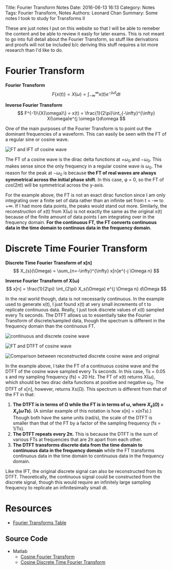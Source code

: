 Title: Fourier Transform Notes
Date: 2016-06-13 16:13
Category: Notes
Tags: Fourier Transform, Notes
Authors: Leonard Chan
Summary: Some notes I took to study for Transforms II

These are just notes I put on this website so that I will be able to remeber the content and be able to review it easly for later exams.
This is not meant to go into full detail about the Fourier Transform, so stuff like derivations and proofs will not be included b/c deriving
this stuff requires a lot more research than I'd like to do.

# Fourier Transform
**Fourier Transform**
$$ F\{x(t)\} = X(\omega) = \int_{-\infty}^{\infty} x(t)e^{-j \omega t}dt $$

**Inverse Fourier Transform**
$$ F^{-1}\{X(\omega)\} = x(t) = \frac{1}{2\pi}\int_{-\infty}^{\infty} X(\omega)e^{j \omega t}d\omega $$

One of the main purposes of the Fourier Transform is to point out the dominant frequencies of a waveform. This can easily be seen with the FT of a regular sine or cosine wave.

![FT and IFT of cosine wave]({filename}/images/fourier/cosine.png)

The FT of a cosine wave is the dirac delta functions at $+ω_0$ and $-ω_0$. This makes sense since the only frequency in a regular cosine wave is $ω_0$. The reason for the peak at $-ω_0$ is because **the FT of real waves are always symmetrical across the initial phase shift**. In this case, φ = 0, so the FT of $cos(2πt)$ will be symmetrical across the y-axis.

For the example above, the FT is not an exact dirac function since I am only integrating over a finite set of data rather than an infinite set from t = -∞ to +∞. If I had more data points, the peaks would stand out more. Similarly, the reconstruction of x(t) from X(ω) is not exactly the same as the original x(t) because of the finite amount of data points I am integrating over in the frequency domain. **For the continuous FT, the FT converts continuous data in the time domain to continous data in the frequency domain.**

# Discrete Time Fourier Transform
**Discrete Time Fourier Transform of x[n]**
$$ X_{s}(\Omega) = \sum_{n=-\infty}^{\infty} x[n]e^{-j \Omega n} $$

**Inverse Fourier Transform of X(ω)**
$$ x[n] = \frac{1}{2\pi} \int_{2\pi} X_s(\Omega) e^{j \Omega n} d\Omega $$

In the real world though, data is not necessarily continuous. In the example used to generate x(t), I just found x(t) at very small increments of t to replicate continuous data. Really, I just took discrete values of x(t) sampled every Ts seconds. The DTFT allows us to essentially take the Fourier Transform of discrete/sampled data, though the spectrum is different in the frequency domain than the continuous FT.

![continuous and discrete cosine wave]({filename}/images/fourier/cosinediscrete.png)

![FT and DTFT of cosine wave]({filename}/images/fourier/cosinedtft.png)

![Comparison between reconstructed discrete cosine wave and original]({filename}/images/fourier/cosinedtftreconstruct.png)


In the example above, I take the FT of a continuous cosine wave and the DTFT of the cosine wave sampled every Ts seconds. In this case, Ts = 0.05 s and my sampling frequency (fs) = 20 Hz. The FT of x(t) returns X(ω), which should be two dirac delta functions at positive and negative $ω_0$. The DTFT of x[n], however, returns Xs(Ω). This spectrum is different from that of the FT in that:

1. **The DTFT is in terms of Ω while the FT is in terms of ω, where $X_s(Ω)$ = $X_s(ωTs)$.** (A similar example of this notation is how x[n] = x(nTs).) Though both have the same units (rad/s), the scale of the DTFT is smaller than that of the FT by a factor of the sampling frequency (fs = 1/Ts).
2. **The DTFT repeats every 2π.** This is because the DTFT is the sum of various FTs at frequencies that are 2π apart from each other.
3. **The DTFT transforms discrete data from the time domain to continuous data in the frequency domain** while the FT transforms continuous data in the time domain to continuous data in the frequency domain.

Like the IFT, the original discrete signal can also be reconstructed from its DTFT. Theoretically, the continuous signal could be constructed from the discrete signal, though this would require an infinitely large sampling frequency to replicate an infinitesimally small dt.

# Resources
- [Fourier Transforms Table](http://www.mechmat.ethz.ch/Lectures/tables.pdf)

## Source Code
- Matlab
    - [Cosine Fourier Transform](https://gist.github.com/PiJoules/cae4321693638e082495)
    - [Cosine Discrete Time Fourier Transform](https://gist.github.com/PiJoules/e553751fdfad0338865a)
